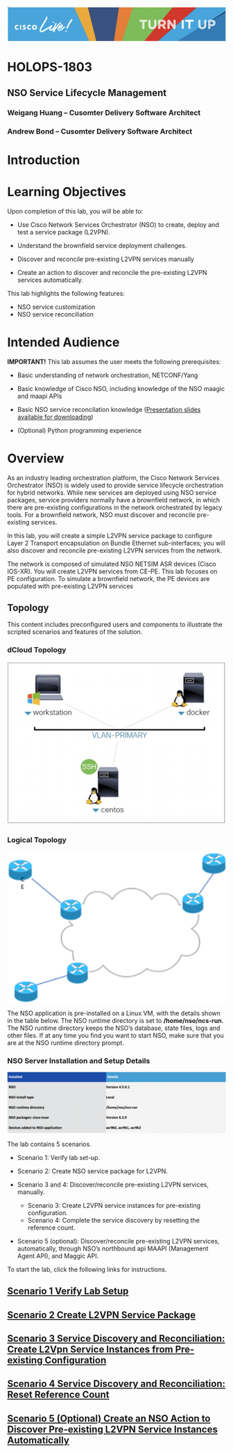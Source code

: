 ![](./media/media/image2.png)

# HOLOPS-1803

## NSO Service Lifecycle Management

### Weigang Huang – Cusomter Delivery Software Architect

### Andrew Bond – Cusomter Delivery Software Architect




Introduction
============

Learning Objectives
===================

Upon completion of this lab, you will be able to:

-   Use Cisco Network Services Orchestrator (NSO) to create, deploy and
    test a service package (L2VPN).

-   Understand the brownfield service deployment challenges.

-   Discover and reconcile pre-existing L2VPN services manually

-   Create an action to discover and reconcile the pre-existing L2VPN
    services automatically.
    
This lab highlights the following features:

-   NSO service customization
-   NSO service reconciliation
  


Intended Audience
=============

**IMPORTANT!** This lab assumes the user meets the following prerequisites:

-   Basic understanding of network orchestration, NETCONF/Yang

-   Basic knowledge of Cisco NSO, including knowledge of the NSO maagic and maapi APIs

-	Basic NSO service reconcilation knowledge ([Presentation slides available for downloading](https://github.com/weiganghuang/holops-1803/blob/master/BRKNMS-2805.pptx))
- (Optional) Python programming experience

Overview
========

As an industry leading orchestration platform, the Cisco Network Services Orchestrator (NSO) is widely used to provide service lifecycle orchestration for hybrid networks. While new services are deployed using NSO service packages, service providers normally have a brownfield network, in which there are pre-existing configurations in the network orchestrated by legacy tools. For a brownfield network, NSO must discover and reconcile pre-existing services.

In this lab, you will create a simple L2VPN service package to configure Layer 2 Transport encapsulation on Bundle Ethernet sub-interfaces; you will also discover and reconcile pre-existing L2VPN services from the network.

The network is composed of simulated NSO NETSIM ASR devices (Cisco IOS-XR). You will create L2VPN services from CE-PE. This lab focuses on PE configuration. To simulate a brownfield network, the PE devices are populated with pre-existing L2VPN services

## Topology

This content includes preconfigured users and components to illustrate the scripted scenarios and features of the solution.

### dCloud Topology

![](./media/media/dcloud.png)

### Logical Topology

![](./media/media/topology.png)

The NSO application is pre-installed on a Linux VM, with the details shown in the table below. The NSO runtime directory is set to **/home/nso/ncs-run**. The NSO runtime directory keeps the NSO’s database, state files, logs and other files. If at any time you find you want to start NSO, make sure that you are at the NSO runtime directory prompt.



### NSO Server Installation and Setup Details

![](./media/media/nso.png)

The lab contains 5 scenarios.

-   Scenario 1: Verify lab set-up.

-   Scenario 2: Create NSO service package for L2VPN.

-   Scenario 3 and 4: Discover/reconcile pre-existing L2VPN services,
    manually. 
    
    - Scenario 3: Create L2VPN service instances for
    pre-existing configuration. 
    - Scenario 4: Complete the service
    discovery by resetting the reference count.

-   Scenario 5 (optional): Discover/reconcile pre-existing L2VPN services,
    automatically, through NSO’s northbound api MAAPI (Management Agent
    API), and Maggic API.


To start the lab, click the following links for instructions.

 [Scenario 1 Verify Lab Setup](https://github.com/weiganghuang/HOLOPS-1803/blob/master/task0.md)
-----------------------------------
 [Scenario 2 Create L2VPN Service Package](https://github.com/weiganghuang/HOLOPS-1803/blob/master/task1.md)
-------------------------------------

[Scenario 3 Service Discovery and Reconciliation: Create L2Vpn Service Instances from Pre-existing Configuration](https://github.com/weiganghuang/HOLOPS-1803/blob/master/task2.md)
--------------------------------------------------

[Scenario 4 Service Discovery and Reconciliation: Reset Reference Count](https://github.com/weiganghuang/HOLOPS-1803/blob/master/task3.md)
-----------------------------

[Scenario 5 (Optional) Create an NSO Action to Discover Pre-existing L2VPN Service Instances Automatically](https://github.com/weiganghuang/HOLOPS-1803/blob/master/task4.md)
------------------------------
